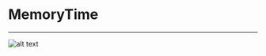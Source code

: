 # MemoryTime
_______________________________________________________________________________________________________________________
![alt text](https://pbs.twimg.com/media/EwE3BF-WgAIL3k6?format=jpg&name=4096x4096)

